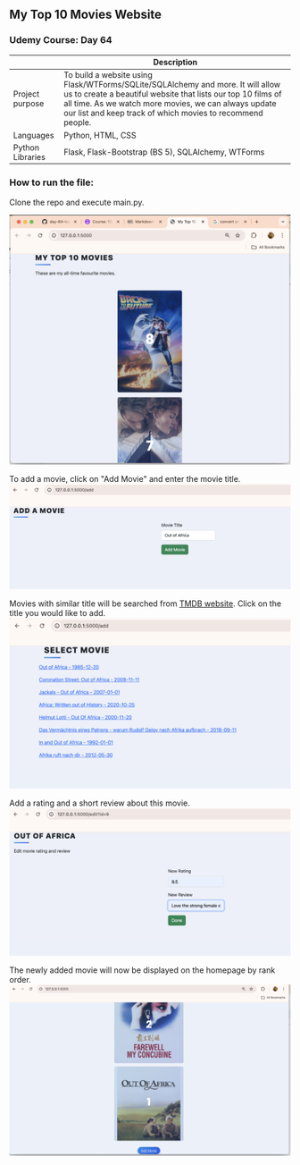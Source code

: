 ## My Top 10 Movies Website

### Udemy Course: Day 64


|  | Description |
| ----------- | ----------- |
| Project purpose | To build a website using Flask/WTForms/SQLite/SQLAlchemy and more. It will allow us to create a beautiful website that lists our top 10 films of all time. As we watch more movies, we can always update our list and keep track of which movies to recommend people.|
| Languages | Python, HTML, CSS |
| Python Libraries | Flask, Flask-Bootstrap (BS 5), SQLAlchemy, WTForms |

### How to run the file:
Clone the repo and execute main.py.

![webpage home](images/topmovies_home.png)

To add a movie, click on "Add Movie" and enter the movie title. 
![add movie title](images/topmovies_add1.png)

Movies with similar title will be searched from [TMDB website](https://www.themoviedb.org/). Click on the title you would like to add. 
![movie search results](images/topmovies_add2.png)

Add a rating and a short review about this movie. 
![add movie details](images/topmovies_add3.png)

The newly added movie will now be displayed on the homepage by rank order. 
![movie in new homepage](images/topmovies_add4.png)
